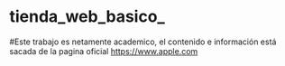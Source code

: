 # tienda_web_basico_

#Este trabajo es netamente academico, el contenido e información está sacada de la pagina oficial  https://www.apple.com

